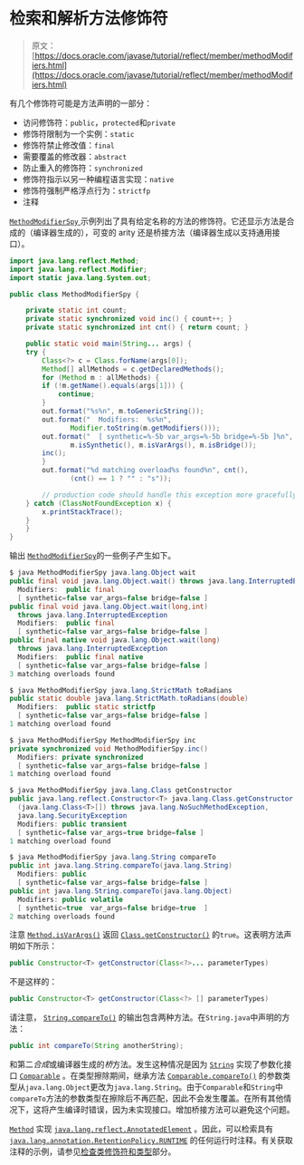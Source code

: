 # 检索和解析方法修饰符

> 原文： [https://docs.oracle.com/javase/tutorial/reflect/member/methodModifiers.html](https://docs.oracle.com/javase/tutorial/reflect/member/methodModifiers.html)

有几个修饰符可能是方法声明的一部分：

*   访问修饰符：`public`，`protected`和`private`
*   修饰符限制为一个实例：`static`
*   修饰符禁止修改值：`final`
*   需要覆盖的修改器：`abstract`
*   防止重入的修饰符：`synchronized`
*   修饰符指示以另一种编程语言实现：`native`
*   修饰符强制严格浮点行为：`strictfp`
*   注释

[``MethodModifierSpy`` ](example/MethodModifierSpy.java)示例列出了具有给定名称的方法的修饰符。它还显示方法是合成的（编译器生成的），可变的 arity 还是桥接方法（编译器生成以支持通用接口）。

```java
import java.lang.reflect.Method;
import java.lang.reflect.Modifier;
import static java.lang.System.out;

public class MethodModifierSpy {

    private static int count;
    private static synchronized void inc() { count++; }
    private static synchronized int cnt() { return count; }

    public static void main(String... args) {
	try {
	    Class<?> c = Class.forName(args[0]);
	    Method[] allMethods = c.getDeclaredMethods();
	    for (Method m : allMethods) {
		if (!m.getName().equals(args[1])) {
		    continue;
		}
		out.format("%s%n", m.toGenericString());
		out.format("  Modifiers:  %s%n",
			   Modifier.toString(m.getModifiers()));
		out.format("  [ synthetic=%-5b var_args=%-5b bridge=%-5b ]%n",
			   m.isSynthetic(), m.isVarArgs(), m.isBridge());
		inc();
	    }
	    out.format("%d matching overload%s found%n", cnt(),
		       (cnt() == 1 ? "" : "s"));

        // production code should handle this exception more gracefully
	} catch (ClassNotFoundException x) {
	    x.printStackTrace();
	}
    }
}

```

输出 [``MethodModifierSpy``](example/MethodModifierSpy.java)的一些例子产生如下。

```java
$ java MethodModifierSpy java.lang.Object wait
public final void java.lang.Object.wait() throws java.lang.InterruptedException
  Modifiers:  public final
  [ synthetic=false var_args=false bridge=false ]
public final void java.lang.Object.wait(long,int)
  throws java.lang.InterruptedException
  Modifiers:  public final
  [ synthetic=false var_args=false bridge=false ]
public final native void java.lang.Object.wait(long)
  throws java.lang.InterruptedException
  Modifiers:  public final native
  [ synthetic=false var_args=false bridge=false ]
3 matching overloads found

```

```java
$ java MethodModifierSpy java.lang.StrictMath toRadians
public static double java.lang.StrictMath.toRadians(double)
  Modifiers:  public static strictfp
  [ synthetic=false var_args=false bridge=false ]
1 matching overload found

```

```java
$ java MethodModifierSpy MethodModifierSpy inc
private synchronized void MethodModifierSpy.inc()
  Modifiers: private synchronized
  [ synthetic=false var_args=false bridge=false ]
1 matching overload found

```

```java
$ java MethodModifierSpy java.lang.Class getConstructor
public java.lang.reflect.Constructor<T> java.lang.Class.getConstructor
  (java.lang.Class<T>[]) throws java.lang.NoSuchMethodException,
  java.lang.SecurityException
  Modifiers: public transient
  [ synthetic=false var_args=true bridge=false ]
1 matching overload found

```

```java
$ java MethodModifierSpy java.lang.String compareTo
public int java.lang.String.compareTo(java.lang.String)
  Modifiers: public
  [ synthetic=false var_args=false bridge=false ]
public int java.lang.String.compareTo(java.lang.Object)
  Modifiers: public volatile
  [ synthetic=true  var_args=false bridge=true  ]
2 matching overloads found

```

注意 [`Method.isVarArgs()`](https://docs.oracle.com/javase/8/docs/api/java/lang/reflect/Method.html#isVarArgs--) 返回 [`Class.getConstructor()`](https://docs.oracle.com/javase/8/docs/api/java/lang/Class.html#getConstructor-java.lang.Class...-) 的`true`。这表明方法声明如下所示：

```java
public Constructor<T> getConstructor(Class<?>... parameterTypes)

```

不是这样的：

```java
public Constructor<T> getConstructor(Class<?> [] parameterTypes)

```

请注意， [`String.compareTo()`](https://docs.oracle.com/javase/8/docs/api/java/lang/String.html#compareTo-java.lang.String-) 的输出包含两种方法。在`String.java`中声明的方法：

```java
public int compareTo(String anotherString);

```

和第二*合成*或编译器生成的*桥*方法。发生这种情况是因为 [`String`](https://docs.oracle.com/javase/8/docs/api/java/lang/String.html) 实现了参数化接口 [`Comparable`](https://docs.oracle.com/javase/8/docs/api/java/lang/Comparable.html) 。在类型擦除期间，继承方法 [`Comparable.compareTo()`](https://docs.oracle.com/javase/8/docs/api/java/lang/Comparable.html#compareTo-T-) 的参数类型从`java.lang.Object`更改为`java.lang.String`。由于`Comparable`和`String`中`compareTo`方法的参数类型在擦除后不再匹配，因此不会发生覆盖。在所有其他情况下，这将产生编译时错误，因为未实现接口。增加桥接方法可以避免这个问题。

[`Method`](https://docs.oracle.com/javase/8/docs/api/java/lang/reflect/Method.html) 实现 [`java.lang.reflect.AnnotatedElement`](https://docs.oracle.com/javase/8/docs/api/java/lang/reflect/AnnotatedElement.html) 。因此，可以检索具有 [`java.lang.annotation.RetentionPolicy.RUNTIME`](https://docs.oracle.com/javase/8/docs/api/java/lang/annotation/RetentionPolicy.html#RUNTIME) 的任何运行时注释。有关获取注释的示例，请参见[检查类修饰符和类型](../class/classModifiers.html)部分。